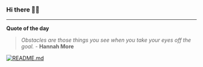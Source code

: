 ### Hi there 👋🏻


---

**Quote of the day**

> *Obstacles are those things you see when you take your eyes off the goal.* - **Hannah More** 

[![README.md](https://github.com/marcolovazzano/marcolovazzano/actions/workflows/readme.yml/badge.svg?branch=main)](https://github.com/marcolovazzano/marcolovazzano/actions/workflows/readme.yml)
